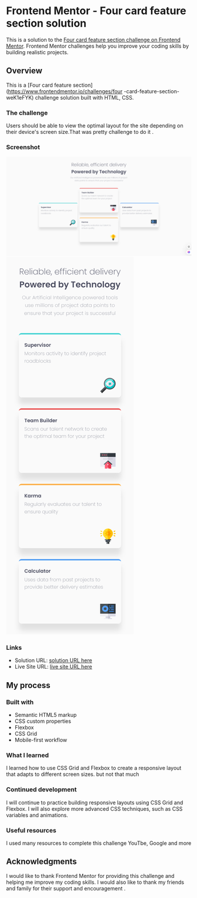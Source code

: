 # Frontend Mentor - Four card feature section solution

This is a solution to the [Four card feature section challenge on Frontend Mentor](https://www.frontendmentor.io/challenges/four-card-feature-section-weK1eFYK). Frontend Mentor challenges help you improve your coding skills by building realistic projects. 


## Overview
This is a [Four card feature section](https://www.frontendmentor.io/challenges/four -card-feature-section-weK1eFYK) challenge solution built with HTML, CSS. 

### The challenge
Users should be able to view the optimal layout for the site depending on their device's screen size.That was pretty challenge to do it . 
### Screenshot

![](/screenshot/Desktop.png)
![](/screenshot/Mobile.png)

### Links

- Solution URL: [solution URL here]()
- Live Site URL: [live site URL here]()

## My process

### Built with

- Semantic HTML5 markup
- CSS custom properties
- Flexbox
- CSS Grid
- Mobile-first workflow

### What I learned
I learned how to use CSS Grid and Flexbox to create a responsive layout that adapts to different screen sizes. but not that much

### Continued development
I will continue to practice building responsive layouts using CSS Grid and Flexbox. I will also explore more advanced CSS techniques, such as CSS variables and animations. 

### Useful resources
I used many resources to complete this challenge YouTbe, Google and more 

## Acknowledgments
I would like to thank Frontend Mentor for providing this challenge and helping me improve my coding skills.
I would also like to thank my friends and family for their support and encouragement . 


